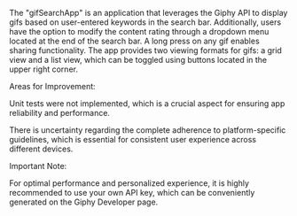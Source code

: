 The "gifSearchApp" is an application that leverages the Giphy API to display gifs based on user-entered keywords in the search bar. Additionally, users have the option to modify the content rating through a dropdown menu located at the end of the search bar. A long press on any gif enables sharing functionality. The app provides two viewing formats for gifs: a grid view and a list view, which can be toggled using buttons located in the upper right corner.

Areas for Improvement:

  Unit tests were not implemented, which is a crucial aspect for ensuring app reliability and performance.
  
  There is uncertainty regarding the complete adherence to platform-specific guidelines, which is essential for consistent user experience across different devices.

Important Note:

For optimal performance and personalized experience, it is highly recommended to use your own API key, which can be conveniently generated on the Giphy Developer page.
